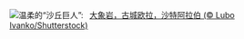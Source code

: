 ![](https://www.bing.com/th?id=OHR.ElephantRock_ZH-CN9293300383_UHD.jpg&w=1000)温柔的“沙丘巨人”:&nbsp;&ensp;[大象岩，古城欧拉，沙特阿拉伯 (© Lubo Ivanko/Shutterstock)](https://www.bing.com/th?id=OHR.ElephantRock_ZH-CN9293300383_UHD.jpg)
<br><br/>
